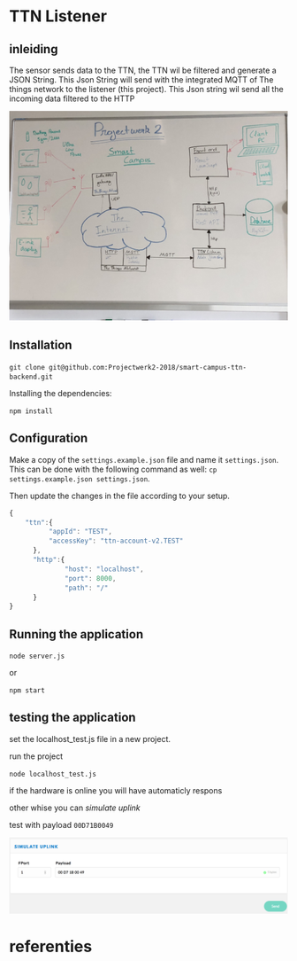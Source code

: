 # TTN Listener

## inleiding

The sensor sends data to the TTN, the TTN wil be filtered and generate a JSON String.
This Json String will send with the integrated MQTT of The things network to the listener (this project).
This Json string wil send all the incoming data filtered to the HTTP

![roadmap](/pictures/roadmap.jpg)

## Installation

`git clone git@github.com:Projectwerk2-2018/smart-campus-ttn-backend.git`

Installing the dependencies:

`npm install`

## Configuration

Make a copy of the `settings.example.json` file and name it `settings.json`. This can be done with the following command as well: `cp settings.example.json settings.json`.

Then update the changes in the file according to your setup.

```javascript
{
	"ttn":{
		  "appId": "TEST",
		  "accessKey": "ttn-account-v2.TEST"
	  },
	  "http":{
			  "host": "localhost",
			  "port": 8000,
			  "path": "/"
	  }
} 

```

## Running the application

`node server.js`

or

`npm start`

## testing the application
set the localhost_test.js file in a new project.

run the project

`node localhost_test.js`

if the hardware is online you will have automaticly respons 

other whise you can *simulate uplink*

test with payload `00D71B0049`

![payload](/pictures/payload.png)

# referenties

